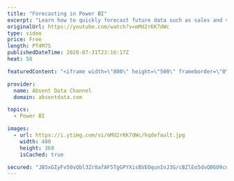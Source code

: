 ```yaml
---
title: "Forecasting in Power BI"
excerpt: "Learn how to quickly forecast future data such as sales and values with the analytics pane in Power BI."
originalUrl: https://youtube.com/watch?v=mMd2rKK7dWc
type: video
price: Free
length: PT4M7S
publishedDateTime: 2020-07-31T23:16:17Z
heat: 50

featuredContent: "<iframe width=\"800\" height=\"500\" frameborder=\"0\" src=\"https://www.youtube.com/embed/mMd2rKK7dWc\" allow=\"accelerometer; autoplay; encrypted-media; gyroscope; picture-in-picture\" allowfullscreen></iframe>"

provider:
  name: Absent Data Channel
  domain: absentdata.com

topics:
  - Power BI

images:
  - url: https://i.ytimg.com/vi/mMd2rKK7dWc/hqdefault.jpg
    width: 480
    height: 360
    isCached: true

secured: "JB5xGIyFv50vQbl3Zr8afAF5TgGPYXisBVEOqunInJ3G/cBZlEo5dvQ06O9cnxrNPIR7UsJfMiwgxCnJpv83hi4CxuG/JnuZDOd34k9wQZTFg0hwjcLSNDAauMeTSrc75+vaHZKSZ0mQpOik9b5k4jXzCqW0GPvx2UaV5Wkv41xU9ZQ1+N6YF5BW1bYe2bX6sqKcmqqdLclDLw4eGbnT+xnZUgOv+HCnkj4Z8fYzZf2JFC6oCR/nj7oT0KpQksbPDsmJ/b12XgZkEliF9tc/1VjhUU2URVuYpYL7er8LrCkO37NQdR3yDQOILG47vfydI2pceldmoT2u99emFgSfQHXnKAH05B2R/j675zQh5FjkFmGkuCuqv4J/JM73kWzpRE0kyQqb/u8yt2WYfPwM3Gb0PXF066IVjbLW00y1LCY=;cMbZQLsbxdmWC4fldQFrHg=="
---
```


